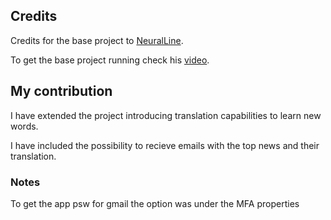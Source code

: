 ## Credits

Credits for the base project to [NeuralLine](https://www.youtube.com/@NeuralNine).

To get the base project running check his [video](https://www.youtube.com/watch?v=5mEmE7pBI1A&t=7s).

## My contribution

I have extended the project introducing translation capabilities to learn new words.

I have included the possibility to recieve emails with the top news and their translation.

### Notes

To get the app psw for gmail the option was under the MFA properties
